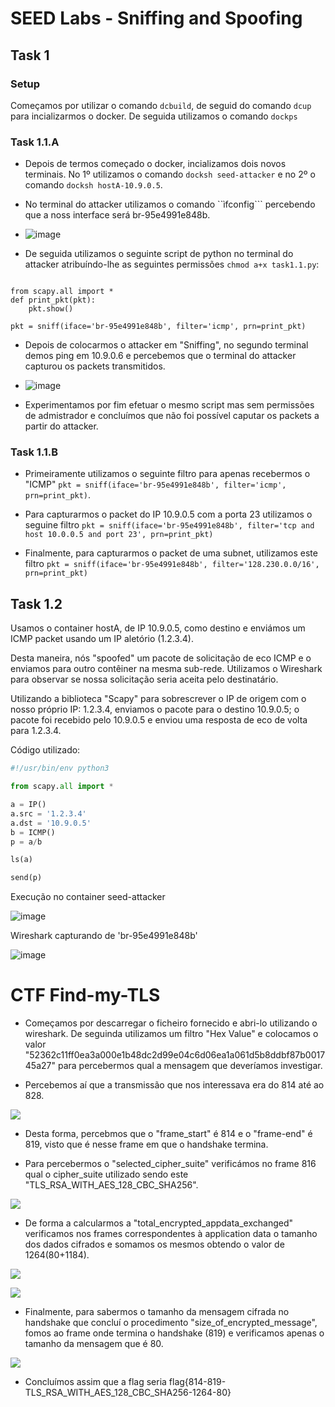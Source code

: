 # SEED Labs - Sniffing and Spoofing

## Task 1

### Setup

Começamos por utilizar o comando ```dcbuild```, de seguid do comando ```dcup``` para incializarmos o docker.
De seguida utilizamos o comando ```dockps```

### Task 1.1.A

- Depois de termos começado o docker, incializamos dois novos terminais. No 1º utilizamos o comando ```docksh seed-attacker``` e no 2º o comando ```docksh hostA-10.9.0.5```.
- No terminal do attacker utilizamos o comando ``ìfconfig``` percebendo que a noss interface será br-95e4991e848b.

- ![image](docs/images/Captura_de_ecrã_2023-12-12_182622.png)

- De seguida utilizamos o seguinte script de python no terminal do attacker atribuíndo-lhe as seguintes permissões ```chmod a+x task1.1.py```:
```#!/usr/bin/env python3

from scapy.all import *
def print_pkt(pkt):
	pkt.show()

pkt = sniff(iface='br-95e4991e848b', filter='icmp', prn=print_pkt)
```

- Depois de colocarmos o attacker em "Sniffing", no segundo terminal demos ping em 10.9.0.6 e percebemos que o terminal do attacker capturou os packets transmitidos.

- ![image](docs/images/Captura_de_ecrã_2023-12-12_182946.png)

- Experimentamos por fim efetuar o mesmo script mas sem permissões de admistrador e concluímos que não foi possível caputar os packets a partir do attacker.


### Task 1.1.B

- Primeiramente utilizamos o seguinte filtro para apenas recebermos o "ICMP" ```pkt = sniff(iface='br-95e4991e848b', filter='icmp', prn=print_pkt)```.

- Para capturarmos o packet do IP 10.9.0.5 com a porta 23 utilizamos o seguine filtro ``pkt = sniff(iface='br-95e4991e848b', filter='tcp and host 10.0.0.5 and port 23', prn=print_pkt)``

- Finalmente, para capturarmos o packet de uma subnet, utilizamos este filtro ``pkt = sniff(iface='br-95e4991e848b', filter='128.230.0.0/16', prn=print_pkt)``

## Task 1.2

Usamos o container hostA, de IP 10.9.0.5, como destino e enviámos um ICMP packet usando um IP aletório (1.2.3.4).

Desta maneira, nós "spoofed" um pacote de solicitação de eco ICMP e o enviamos para outro contêiner na mesma sub-rede. Utilizamos o Wireshark para observar se nossa solicitação seria aceita pelo destinatário.

Utilizando a biblioteca "Scapy" para sobrescrever o IP de origem com o nosso próprio IP: 1.2.3.4, enviamos o pacote para o destino 10.9.0.5; o pacote foi recebido pelo 10.9.0.5 e enviou uma resposta de eco de volta para 1.2.3.4.

Código utilizado:

```py
#!/usr/bin/env python3

from scapy.all import *

a = IP()
a.src = '1.2.3.4'
a.dst = '10.9.0.5'
b = ICMP()
p = a/b

ls(a)

send(p)
```

Execução no container seed-attacker

![image](docs/images/Captura_de_ecrã_2023-12-22_212846.png)

Wireshark capturando de 'br-95e4991e848b'

![image](docs/images/Captura_de_ecrã_2023-12-22_212223.png)

# CTF  Find-my-TLS

- Começamos por descarregar o ficheiro fornecido e abri-lo utilizando o wireshark. De seguinda utilizamos um filtro "Hex Value" e colocamos o valor "52362c11ff0ea3a000e1b48dc2d99e04c6d06ea1a061d5b8ddbf87b001745a27" para percebermos qual a mensagem que deveríamos investigar.

- Percebemos aí que a transmissão que nos interessava era do 814 até ao 828.

![](docs/images/Captura_de_ecrã_2023-12-22_194136.png)

- Desta forma, percebmos que o "frame_start" é 814 e o "frame-end" é 819, visto que é nesse frame em que o handshake termina.

- Para percebermos o "selected_cipher_suite" verificámos no frame 816 qual o cipher_suite utilizado sendo este "TLS_RSA_WITH_AES_128_CBC_SHA256".

![](docs/images/Captura_de_ecrã_2023-12-22_194432.png)

- De forma a calcularmos a "total_encrypted_appdata_exchanged" verificamos nos frames correspondentes à application data o tamanho dos dados cifrados e somamos os mesmos obtendo o valor de 1264(80+1184).

![](docs/images/Captura_de_ecrã_2023-12-22_194717.png)

![](docs/images/Captura_de_ecrã_2023-12-22_194722.png)

- Finalmente, para sabermos o tamanho da mensagem cifrada no handshake que concluí o procedimento "size_of_encrypted_message", fomos ao frame onde termina o handshake (819) e verificamos apenas o tamanho da mensagem que é 80.

![](docs/images/Captura_de_ecrã_2023-12-22_194943.png)

- Concluímos assim que a flag seria flag{814-819-TLS_RSA_WITH_AES_128_CBC_SHA256-1264-80}



